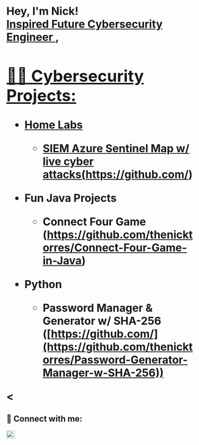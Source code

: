 <h1>Hey, I'm Nick! <br/><a href="https://github.com/thenicktorres">Inspired Future Cybersecurity Engineer </a>, <a href="www.linkedin.com/in/nick-torres11">

<h2>👨‍💻 Cybersecurity Projects:</h2>


- <b>Home Labs</b>
  - SIEM Azure Sentinel Map w/ live cyber attacks(https://github.com/)

- <b>Fun Java Projects</b>
  - Connect Four Game (https://github.com/thenicktorres/Connect-Four-Game-in-Java)
  
- <b>Python</b>
  - Password Manager & Generator w/ SHA-256 ([https://github.com/](https://github.com/thenicktorres/Password-Generator-Manager-w-SHA-256))

<
<h2> 🤳 Connect with me:</h2>


[<img align="left" alt="NickTorres | LinkedIn" width="22px" src="https://cdn.jsdelivr.net/npm/simple-icons@v3/icons/linkedin.svg" />][linkedin]



[linkedin]: https://linkedin.com/in/nick-torres11

<!--


